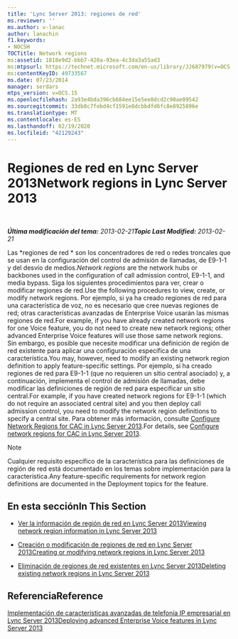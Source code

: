 ```yaml
---
title: 'Lync Server 2013: regiones de red'
ms.reviewer: ''
ms.author: v-lanac
author: lanachin
f1.keywords:
- NOCSH
TOCTitle: Network regions
ms:assetid: 1818e9d2-bbb7-420a-93ea-4c3da3a55ad3
ms:mtpsurl: https://technet.microsoft.com/en-us/library/JJ687979(v=OCS.15)
ms:contentKeyID: 49733567
ms.date: 07/23/2014
manager: serdars
mtps_version: v=OCS.15
ms.openlocfilehash: 2a93e4bda396cb684ee15e5ee8dcd2c90ae09542
ms.sourcegitcommit: 33db8c7febd4cf1591e8dcbbdfd6fc8e8925896e
ms.translationtype: MT
ms.contentlocale: es-ES
ms.lasthandoff: 02/19/2020
ms.locfileid: "42129243"
---
```

<div data-xmlns="http://www.w3.org/1999/xhtml">

<div class="topic" data-xmlns="http://www.w3.org/1999/xhtml" data-msxsl="urn:schemas-microsoft-com:xslt" data-cs="http://msdn.microsoft.com/">

<div data-asp="https://msdn2.microsoft.com/asp">

# <a name="network-regions-in-lync-server-2013"></a><span data-ttu-id="6d3a9-102">Regiones de red en Lync Server 2013</span><span class="sxs-lookup"><span data-stu-id="6d3a9-102">Network regions in Lync Server 2013</span></span>

</div>

<div id="mainSection">

<div id="mainBody">

<span> </span>

<span data-ttu-id="6d3a9-103">_**Última modificación del tema:** 2013-02-21_</span><span class="sxs-lookup"><span data-stu-id="6d3a9-103">_**Topic Last Modified:** 2013-02-21_</span></span>

<span data-ttu-id="6d3a9-104">Las \*regiones de red \* son los concentradores de red o redes troncales que se usan en la configuración del control de admisión de llamadas, de E9-1-1 y del desvío de medios.</span><span class="sxs-lookup"><span data-stu-id="6d3a9-104">*Network regions* are the network hubs or backbones used in the configuration of call admission control, E9-1-1, and media bypass.</span></span> <span data-ttu-id="6d3a9-105">Siga los siguientes procedimientos para ver, crear o modificar regiones de red.</span><span class="sxs-lookup"><span data-stu-id="6d3a9-105">Use the following procedures to view, create, or modify network regions.</span></span> <span data-ttu-id="6d3a9-106">Por ejemplo, si ya ha creado regiones de red para una característica de voz, no es necesario que cree nuevas regiones de red; otras características avanzadas de Enterprise Voice usarán las mismas regiones de red.</span><span class="sxs-lookup"><span data-stu-id="6d3a9-106">For example, if you have already created network regions for one Voice feature, you do not need to create new network regions; other advanced Enterprise Voice features will use those same network regions.</span></span> <span data-ttu-id="6d3a9-107">Sin embargo, es posible que necesite modificar una definición de región de red existente para aplicar una configuración específica de una característica.</span><span class="sxs-lookup"><span data-stu-id="6d3a9-107">You may, however, need to modify an existing network region definition to apply feature-specific settings.</span></span> <span data-ttu-id="6d3a9-108">Por ejemplo, si ha creado regiones de red para E9-1-1 (que no requieren un sitio central asociado) y, a continuación, implementa el control de admisión de llamadas, debe modificar las definiciones de región de red para especificar un sitio central.</span><span class="sxs-lookup"><span data-stu-id="6d3a9-108">For example, if you have created network regions for E9-1-1 (which do not require an associated central site) and you then deploy call admission control, you need to modify the network region definitions to specify a central site.</span></span> <span data-ttu-id="6d3a9-109">Para obtener más información, consulte [Configure Network Regions for CAC in Lync Server 2013](lync-server-2013-configure-network-regions-for-cac.md).</span><span class="sxs-lookup"><span data-stu-id="6d3a9-109">For details, see [Configure network regions for CAC in Lync Server 2013](lync-server-2013-configure-network-regions-for-cac.md).</span></span>

<div>


> [!NOTE]  
> <span data-ttu-id="6d3a9-110">Cualquier requisito específico de la característica para las definiciones de región de red está documentado en los temas sobre implementación para la característica.</span><span class="sxs-lookup"><span data-stu-id="6d3a9-110">Any feature-specific requirements for network region definitions are documented in the Deployment topics for the feature.</span></span>



</div>

<div>

## <a name="in-this-section"></a><span data-ttu-id="6d3a9-111">En esta sección</span><span class="sxs-lookup"><span data-stu-id="6d3a9-111">In This Section</span></span>

  - [<span data-ttu-id="6d3a9-112">Ver la información de región de red en Lync Server 2013</span><span class="sxs-lookup"><span data-stu-id="6d3a9-112">Viewing network region information in Lync Server 2013</span></span>](lync-server-2013-viewing-network-region-information.md)

  - [<span data-ttu-id="6d3a9-113">Creación o modificación de regiones de red en Lync Server 2013</span><span class="sxs-lookup"><span data-stu-id="6d3a9-113">Creating or modifying network regions in Lync Server 2013</span></span>](lync-server-2013-creating-or-modifying-network-regions.md)

  - [<span data-ttu-id="6d3a9-114">Eliminación de regiones de red existentes en Lync Server 2013</span><span class="sxs-lookup"><span data-stu-id="6d3a9-114">Deleting existing network regions in Lync Server 2013</span></span>](lync-server-2013-deleting-existing-network-regions.md)

</div>

<div>

## <a name="reference"></a><span data-ttu-id="6d3a9-115">Referencia</span><span class="sxs-lookup"><span data-stu-id="6d3a9-115">Reference</span></span>

[<span data-ttu-id="6d3a9-116">Implementación de características avanzadas de telefonía IP empresarial en Lync Server 2013</span><span class="sxs-lookup"><span data-stu-id="6d3a9-116">Deploying advanced Enterprise Voice features in Lync Server 2013</span></span>](lync-server-2013-deploying-advanced-enterprise-voice-features.md)

</div>

</div>

<span> </span>

</div>

</div>

</div>

